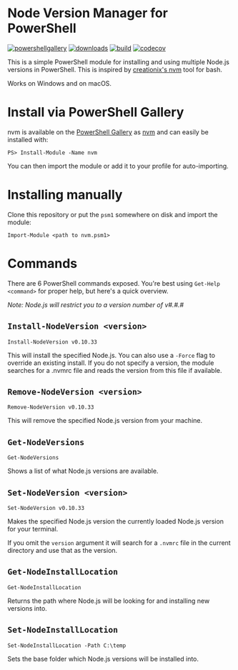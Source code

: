 # Node Version Manager for PowerShell

[![powershellgallery](https://img.shields.io/powershellgallery/v/nvm.svg)](https://www.powershellgallery.com/packages/nvm)
[![downloads](https://img.shields.io/powershellgallery/dt/nvm.svg?label=downloads)](https://www.powershellgallery.com/packages/nvm)
[![build](https://travis-ci.org/aaronpowell/ps-nvmw.svg?branch=master)](https://travis-ci.org/aaronpowell/ps-nvmw)
[![codecov](https://codecov.io/gh/aaronpowell/ps-nvmw/branch/master/graph/badge.svg)](https://codecov.io/gh/aaronpowell/ps-nvmw)

This is a simple PowerShell module for installing and using multiple Node.js versions in PowerShell. This is inspired by [creationix's nvm](https://github.com/creationix/nvm) tool for bash.

Works on Windows and on macOS.

# Install via PowerShell Gallery

nvm is available on the [PowerShell Gallery](https://www.powershellgallery.com/) as [nvm](https://www.powershellgallery.com/packages/nvm) and can easily be installed with:

```
PS> Install-Module -Name nvm
```

You can then import the module or add it to your profile for auto-importing.

# Installing manually

Clone this repository or put the `psm1` somewhere on disk and import the module:

    Import-Module <path to nvm.psm1>

# Commands

There are 6 PowerShell commands exposed. You're best using `Get-Help <command>` for proper help, but here's a quick overview.

_Note: Node.js will restrict you to a version number of v#.#.#_

## `Install-NodeVersion <version>`

    Install-NodeVersion v0.10.33

This will install the specified Node.js. You can also use a `-Force` flag to override an existing install. If you do not specify a version, the module searches for a .nvmrc file and reads the version from this file if available.


## `Remove-NodeVersion <version>`

    Remove-NodeVersion v0.10.33

This will remove the specified Node.js version from your machine.

## `Get-NodeVersions`

    Get-NodeVersions

Shows a list of what Node.js versions are available.

## `Set-NodeVersion <version>`

    Set-NodeVersion v0.10.33

Makes the specified Node.js version the currently loaded Node.js version for your terminal.

If you omit the `version` argument it will search for a `.nvmrc` file in the current directory and use that as the version.

## `Get-NodeInstallLocation`

    Get-NodeInstallLocation

Returns the path where Node.js will be looking for and installing new versions into.

## `Set-NodeInstallLocation`

    Set-NodeInstallLocation -Path C:\temp

Sets the base folder which Node.js versions will be installed into.

